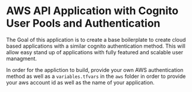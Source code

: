 # AWS API Application with Cognito User Pools and Authentication

The Goal of this application is to create a base boilerplate to create cloud based applications with a similar cognito authentication method. This will allow easy stand up of applications with fully featured and scalable user managment.

In order for the appliction to build, provide your own AWS authentication method as well as a `variables.tfvars` in the `aws` folder in order to provide your aws account id as well as the name of your application.